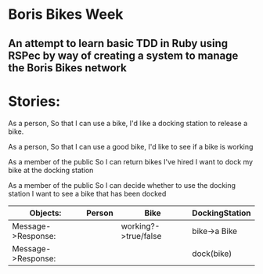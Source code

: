# Boris Bikes Week

## An attempt to learn basic TDD in Ruby using RSPec by way of creating a system to manage the Boris Bikes network

Stories:
===

As a person,
So that I can use a bike,
I'd like a docking station to release a bike.

As a person,
So that I can use a good bike,
I'd like to see if a bike is working

As a member of the public
So I can return bikes I've hired
I want to dock my bike at the docking station

As a member of the public
So I can decide whether to use the docking station
I want to see a bike that has been docked


Objects:  | Person | Bike | DockingStation
------------- | ------------- | -------------- | -------------- |
Message->Response: |    | working?->true/false | bike->a Bike
Message->Response: |   |   | dock(bike)

